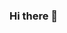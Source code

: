 ### Hi there 👋

<!--
**u2APyPAMQH6kGMLeB0ZMuEFAyzuXoE4z/u2APyPAMQH6kGMLeB0ZMuEFAyzuXoE4z** is a ✨ _special_ ✨ repository because its `README.md` (this file) appears on your GitHub profile.

Here are some ideas to get you started:

- 🔭 I’m currently working on ...
- 🌱 I’m currently learning ...
- 👯 I’m looking to collaborate on ...
- 🤔 I’m looking for help with ...
- 💬 Ask me about ...
- 📫 How to reach me: ...
- 😄 Pronouns: ...
- ⚡ Fun fact: ...
-->
